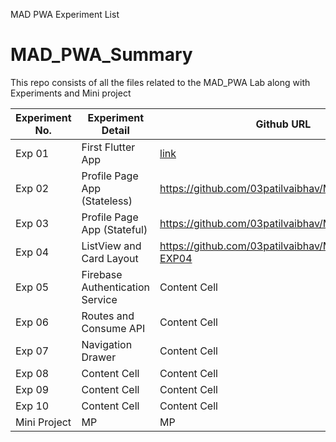 MAD PWA Experiment List

# MAD_PWA_Summary
This repo consists of all the files related to the MAD_PWA Lab along with Experiments and Mini project

<div align = center>

| Experiment No.  | Experiment Detail | Github URL |
| ------------- | ------------- | ------------- |
| Exp 01  |  First Flutter App  | <a href=https://github.com/03patilvaibhav/MAD_LAB_EXP_01->link</a>  |
| Exp 02  | Profile Page App (Stateless)  | https://github.com/03patilvaibhav/MAD_LAB_EXP02  |
| Exp 03  | Profile Page App (Stateful) | https://github.com/03patilvaibhav/MAD_LAB_EXP03  |
| Exp 04  | ListView and Card Layout  | https://github.com/03patilvaibhav/MAD-LAB-EXP04  |
| Exp 05  | Firebase Authentication Service  | Content Cell  |
| Exp 06  |  Routes and Consume API  | Content Cell  |
| Exp 07  | Navigation Drawer  | Content Cell  |
| Exp 08  | Content Cell  | Content Cell  |
| Exp 09  | Content Cell  | Content Cell  |
| Exp 10  | Content Cell  | Content Cell  |
| Mini Project  | MP  | MP  |
  
</div>
